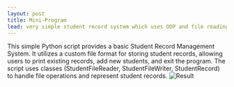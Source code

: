 ```yaml
---
layout: post
title: Mini-Program
lead: very simple student record system which uses OOP and file reading 
---
```

This simple Python script provides a basic Student Record Management System. It utilizes a custom file format for storing student records, allowing users to print existing records, add new students, and exit the program. The script uses classes (StudentFileReader, StudentFileWriter, StudentRecord) to handle file operations and represent student records.
![Result](/assets/jpg/student_record_mini.png.png)